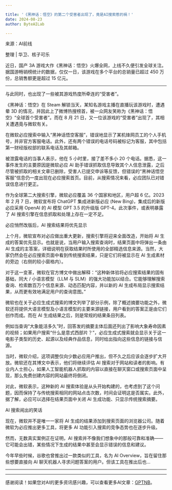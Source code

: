 ```yaml
---

title: '《黑神话：悟空》的第二个受害者出现了，竟是AI搜索惹的祸！'
date: 2024-08-23
author: ByteAILab

---
```


来源：AI前线

整理 | 华卫、核子可乐	

近日，国产 3A 游戏大作《黑神话：悟空》火爆全网，上线不久便引发全球关注。据国游畅销榜统计的数据，仅仅一日，该游戏在多个平台的总销量已超过 450 万份，总销售额更是超过 15 亿元。

---
与此同时，也出现了一些被其游戏热度所牵连的“受害者”。

《黑神话：悟空》在 Steam 解锁当天，某知名游戏主播在直播玩该游戏时，遭遇晕 3D 的情况，并因此上了微博热搜榜首，被一众网友笑称为《黑神话：悟空》“全球首个受害者”。而在 8 月 21 日，又一位该游戏的“受害者”出现了，其相关遭遇竟与微软有关。

在微软必应搜索中输入“黑神话悟空客服”，错误地显示了某机锋网员工的个人手机号，并非官方客服电话。此外，还有两个错误的电话号码被标记为客服，其中包括第一财经版权部的联系电话及其邮箱。

被泄露电话的当事人表示，他在 5 小时里，接了差不多小 20 个电话。据悉，这一事件发生的主要原因是微软必应 AI 助手错误抓取信息导致其个人信息泄露，之后尽管被抓取的相关文章已删除，受害人已提交申诉等反馈，但错误的“黑神话悟空客服”信息仍一度出现在必应搜索首页。目前，从搜索情况来看，必应团队已对错误信息进行更正。

作为全球第二大搜索引擎，微软必应覆盖 36 个国家和地区，用户超 6 亿。2023 年 2 月 7 日，微软宣布将 ChatGPT 集成进新版必应 (New Bing)，集成后的新版必应采用 OpenAI 的 AI 模型 GPT 3.5 的升级版 GPT-4。此次事件，或表明暴露了 AI 搜索引擎在信息抓取和处理上存在一定不足。

必应悄然改版后，AI 搜索结果将优先显示

上个月，微软宣布对必应做出重大更新，搜索引擎将迎来全面改造，开始将 AI 生成的答案优先显示。也就是说，当用户输入搜索查询时，结果页面中将弹出一条由 AI 生成的主答案，详细说明在获取结果时所使用的全部精选信息来源。当然，大家仍然会在必应搜索页面中看到传统搜索结果，只是它们将被显示在 AI 生成素材的旁边（右侧的较小窗格内）。

对于这一变革，微软在官方博文中做出解释：“这种新体验将必应搜索结果的固有基础，同大 / 小语言模型（LLM 与 SLM）的强大功能加以结合。它能够理解搜索查询、检索数百万个信息来源、动态匹配内容，并以新的 AI 生成布局显示搜索结果，从而更有效地满足用户的查询意图。”

微软也在关于必应生成式搜索的博文列举了部分示例，除了概述摘要功能之外，微软还将提供大语言模型及小语言模型的主要来源链接，用户看到的答案正是由它们创作而成。而在 AI 生成结果之后，则是常规的结果条目列表。

例如当查询“大象能活多久”时，回答发的摘要主体后面还列出了影响大象寿命因素的视频；如果用户搜索“什么是意式西部片？”，必应生成式搜索就会显示关于这一电影子类型的历史、起源以及经典作品信息，同时给出指向这些信息的链接与信源。

当时，微软介绍，这项调整仅向少数必应用户推出，但不久之后应该会逐步扩大开放。微软还在其博文中表示，他们将继续评估 AI 搜索对于网站和读者的影响。有业内人士担心，如果人工智能机器人抓取的内容以直接在聊天窗口或搜索页面中呈现，那么免费创建内容的网站最终将倒闭。

对此，微软表示，这种新的 AI 搜索体验是从头开始构建的，也考虑到了这个问题，因而保持了与传统搜索相同的网站点击次数，时间会证明这是否属实。此外，据了解，必应可以选择在结果页面中关闭 AI 生成功能、只显示传统搜索摘要。

AI 搜索闹出的笑话

现在，微软并不是唯一一家将 AI 生成的结果添加到搜索页面的浏览器公司。随着微软为必应推出更多工具，将更多 AI 功能引入搜索的竞争态势也在逐步升级。

然而，无数真实案例正在证明，AI 搜索并不像我们想象中的那般可靠和准确——它可能会出错，某些情况下生成的结果中甚至会显示错误的信息和建议。

今年早些时候，谷歌也曾推出过一款类似的工具，名为 AI Overview，旨在留住那些想要直接向 AI 聊天机器人寻求问题答案的用户。但该工具在推出后也...

---
---
感谢阅读！如果您对AI的更多资讯感兴趣，可以查看更多AI文章：[GPTNB](https://gptnb.com)。